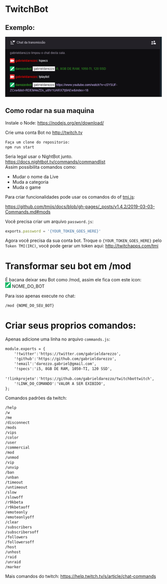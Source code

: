 # TwitchBot


## Exemplo:
![Exemplo dos Comandos](docs/exemplo.png)

## Como rodar na sua maquina

Instale o Node:
https://nodejs.org/en/download/


Crie uma conta Bot no http://twitch.tv

```shell
Faça um clone do repositorio:
npm run start
```

Seria legal usar o NightBot junto.  
https://docs.nightbot.tv/commands/commandlist  
Assim possibilita comandos como:
* Mudar o nome da Live
* Muda a categoria
* Muda o game  

Para criar funcionalidades pode usar os comandos do of [tmi.js](https://github.com/tmijs/tmi.js):
  
https://github.com/tmijs/docs/blob/gh-pages/_posts/v1.4.2/2019-03-03-Commands.md#mods


Você precisa criar um arquivo `password.js`:  
```js
exports.password = '{YOUR_TOKEN_GOES_HERE}'
```  

Agora você precisa da sua conta bot.
Troque o `{YOUR_TOKEN_GOES_HERE}` pelo `Token TMI(IRC)`, você pode gerar um token aqui:
http://twitchapps.com/tmi


# Transformar seu bot em /mod
É bacana deixar seu Bot como /mod, assim ele fica com este icon:  
![Icon Mod](docs/mod_icon.png) NOME_DO_BOT  

Para isso apenas execute no chat:
```
/mod {NOME_DO_SEU_BOT}
```

# Criar seus proprios comandos:
Apenas adicione uma linha no arquivo `commands.js`: 
```
module.exports = {
    '!twitter':'https://twitter.com/gabrieldarezzo',
    '!github':'https://github.com/gabrieldarezzo',
    '!email':'darezzo.gabriel@gmail.com',
    '!specs':'i5, 8GB DE RAM, 1050-TI, 120 SSD',    
    '!linkprojeto':'https://github.com/gabrieldarezzo/twitchbottwitch',
    '!LINK_DO_COMANDO':'VALOR A SER EXIBIDO',
};
```  

Comandos padrões da twitch:
```
/help
/w
/me
/disconnect
/mods
/vips
/color
/user
/commercial
/mod
/unmod
/vip
/unvip
/ban
/unban
/timeout
/untimeout
/slow
/slowoff
/r9kbeta
/r9kbetaoff
/emoteonly
/emoteonlyoff
/clear
/subscribers
/subscribersoff
/followers
/followersoff
/host
/unhost
/raid
/unraid
/marker

```
Mais comandos do twitch: https://help.twitch.tv/s/article/chat-commands